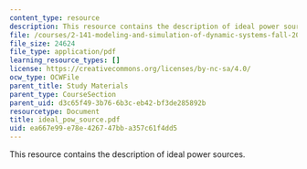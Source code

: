 ```yaml
---
content_type: resource
description: This resource contains the description of ideal power sources.
file: /courses/2-141-modeling-and-simulation-of-dynamic-systems-fall-2006/ea667e99e78e426747bba357c61f4dd5_ideal_pow_source.pdf
file_size: 24624
file_type: application/pdf
learning_resource_types: []
license: https://creativecommons.org/licenses/by-nc-sa/4.0/
ocw_type: OCWFile
parent_title: Study Materials
parent_type: CourseSection
parent_uid: d3c65f49-3b76-6b3c-eb42-bf3de285892b
resourcetype: Document
title: ideal_pow_source.pdf
uid: ea667e99-e78e-4267-47bb-a357c61f4dd5
---
```

This resource contains the description of ideal power sources.